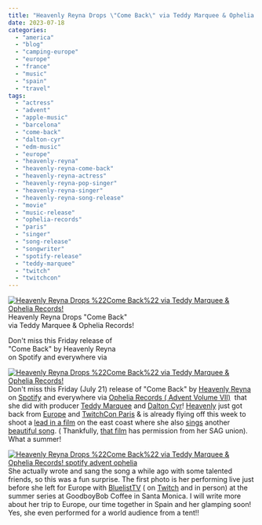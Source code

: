 ```yaml
---
title: "Heavenly Reyna Drops \"Come Back\" via Teddy Marquee & Ophelia Records!"
date: 2023-07-18
categories: 
  - "america"
  - "blog"
  - "camping-europe"
  - "europe"
  - "france"
  - "music"
  - "spain"
  - "travel"
tags: 
  - "actress"
  - "advent"
  - "apple-music"
  - "barcelona"
  - "come-back"
  - "dalton-cyr"
  - "edm-music"
  - "europe"
  - "heavenly-reyna"
  - "heavenly-reyna-come-back"
  - "heavenly-reyna-actress"
  - "heavenly-reyna-pop-singer"
  - "heavenly-reyna-singer"
  - "heavenly-reyna-song-release"
  - "movie"
  - "music-release"
  - "ophelia-records"
  - "paris"
  - "singer"
  - "song-release"
  - "songwriter"
  - "spotify-release"
  - "teddy-marquee"
  - "twitch"
  - "twitchcon"
---
```


[![Heavenly Reyna Drops %22Come Back%22 via Teddy Marquee & Ophelia Records!](https://pub-ac94b3f306b24c0dba4238943c97f2e1.r2.dev/6a00e5502a9507883302b751abc513200c.jpg "Heavenly Reyna Drops %22Come Back%22 via Teddy Marquee & Ophelia Records!")](https://pub-ac94b3f306b24c0dba4238943c97f2e1.r2.dev/6a00e5502a9507883302b751abc513200c-150x150-1.jpg)Heavenly Reyna Drops "Come Back"  
via Teddy Marquee & Ophelia Records!  
  
Don't miss this Friday release of  
"Come Back" by Heavenly Reyna  
on Spotify and everywhere via  

<!--more-->  
[![Heavenly Reyna Drops %22Come Back%22 via Teddy Marquee & Ophelia Records!](https://pub-ac94b3f306b24c0dba4238943c97f2e1.r2.dev/6a00e5502a9507883302c1a6ce6cdc200b.jpg "Heavenly Reyna Drops %22Come Back%22 via Teddy Marquee & Ophelia Records!")](https://pub-ac94b3f306b24c0dba4238943c97f2e1.r2.dev/6a00e5502a9507883302c1a6ce6cdc200b.jpg)  
Don't miss this Friday (July 21) release of "Come Back" by [Heavenly Reyna](https://www.heavenlyreyna.com) on [Spotify](https://open.spotify.com/artist/6iJpD1T8xXhl6VLxUR8kPJ?si=p3kiefjtQ6WmEUbdPyuVug&nd=1) and everywhere via [Ophelia Records ( Advent Volume VII)](https://ophelia.ffm.to/adv7?fbclid=IwAR2tLslHsWrjApwZbEFG-fe4qoL1kioY_t-e8jjzSXpGfO4fc9k1zTt4xnk)  that she did with producer [Teddy Marquee](https://open.spotify.com/artist/5tBU027S9gMIVJwqIhrFgX) and [Dalton Cyr](https://www.instagram.com/daltoncyr/?hl=en)! [Heavenly](https://www.twitch.tv/heavenly) just got back from [Europe](https://www.twitch.tv/heavenly/clip/SmallThoughtfulPuppyStoneLightning-eI2sAH3W86ZdbolT) and [TwitchCon Paris](https://www.instagram.com/p/CujqIfQNjHu/) & is already flying off this week to shoot a [lead in a film](http://soultravelers3new.local/2021/09/heavenly-reyna-wins-best-actress-for-glass-darkly-movie-.html) on the east coast where she also [sings](http://soultravelers3new.local/2021/03/heavenly-reyna-makes-partner-with-twitch-music-in-just-6-months.html) another [beautiful song](http://soultravelers3new.local/2021/11/heavenly-reyna-releases-winter-wishes-trilingual-ep.html). ( Thankfully, [that film](http://soultravelers3new.local/2024/02/watch-heavenly-reyna-in-film-the-greatest-ever-trailer-hotel-cafe-.html) has permission from her SAG union). What a summer!  
  
[![Heavenly Reyna Drops %22Come Back%22 via Teddy Marquee & Ophelia Records! spotify advent ophelia](https://pub-ac94b3f306b24c0dba4238943c97f2e1.r2.dev/6a00e5502a9507883302c1b25a2d3e200d.jpg "Heavenly Reyna Drops %22Come Back%22 via Teddy Marquee & Ophelia Records! spotify advent ophelia")](https://pub-ac94b3f306b24c0dba4238943c97f2e1.r2.dev/6a00e5502a9507883302c1b25a2d3e200d.jpg)  
She actually wrote and sang the song a while ago with some talented friends, so this was a fun surprise. The first photo is her performing live just before she left for Europe with [BluelistTV](https://www.instagram.com/bluelisttv/?hl=en) ( on [Twitch](https://www.twitch.tv/heavenly) and in person) at the summer series at GoodboyBob Coffee in Santa Monica. I will write more about her trip to Europe, our time together in Spain and her glamping soon! Yes, she even performed for a world audience from a tent!!
